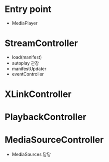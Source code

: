 # Entry point
- MediaPlayer

# StreamController
- load(manifest)
- autoplay 관장
- manifestUpdater
- eventController

# XLinkController

# PlaybackController

# MediaSourceController
- MediaSources 담당